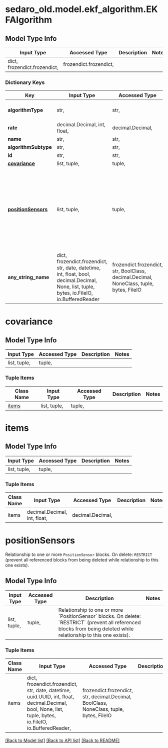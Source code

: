 # sedaro_old.model.ekf_algorithm.EKFAlgorithm

## Model Type Info
Input Type | Accessed Type | Description | Notes
------------ | ------------- | ------------- | -------------
dict, frozendict.frozendict,  | frozendict.frozendict,  |  | 

### Dictionary Keys
Key | Input Type | Accessed Type | Description | Notes
------------ | ------------- | ------------- | ------------- | -------------
**algorithmType** | str,  | str,  |  | must be one of ["ORBIT_DETERMINATION", ] 
**rate** | decimal.Decimal, int, float,  | decimal.Decimal,  |  | 
**name** | str,  | str,  |  | 
**algorithmSubtype** | str,  | str,  |  | must be one of ["EKF", ] 
**id** | str,  | str,  |  | [optional] 
**[covariance](#covariance)** | list, tuple,  | tuple,  |  | [optional] 
**[positionSensors](#positionSensors)** | list, tuple,  | tuple,  | Relationship to one or more &#x60;PositionSensor&#x60; blocks. On delete: &#x60;RESTRICT&#x60; (prevent all referenced blocks from being deleted while relationship to this one exists). | [optional] 
**any_string_name** | dict, frozendict.frozendict, str, date, datetime, int, float, bool, decimal.Decimal, None, list, tuple, bytes, io.FileIO, io.BufferedReader | frozendict.frozendict, str, BoolClass, decimal.Decimal, NoneClass, tuple, bytes, FileIO | any string name can be used but the value must be the correct type | [optional]

# covariance

## Model Type Info
Input Type | Accessed Type | Description | Notes
------------ | ------------- | ------------- | -------------
list, tuple,  | tuple,  |  | 

### Tuple Items
Class Name | Input Type | Accessed Type | Description | Notes
------------- | ------------- | ------------- | ------------- | -------------
[items](#items) | list, tuple,  | tuple,  |  | 

# items

## Model Type Info
Input Type | Accessed Type | Description | Notes
------------ | ------------- | ------------- | -------------
list, tuple,  | tuple,  |  | 

### Tuple Items
Class Name | Input Type | Accessed Type | Description | Notes
------------- | ------------- | ------------- | ------------- | -------------
items | decimal.Decimal, int, float,  | decimal.Decimal,  |  | 

# positionSensors

Relationship to one or more `PositionSensor` blocks. On delete: `RESTRICT` (prevent all referenced blocks from being deleted while relationship to this one exists).

## Model Type Info
Input Type | Accessed Type | Description | Notes
------------ | ------------- | ------------- | -------------
list, tuple,  | tuple,  | Relationship to one or more &#x60;PositionSensor&#x60; blocks. On delete: &#x60;RESTRICT&#x60; (prevent all referenced blocks from being deleted while relationship to this one exists). | 

### Tuple Items
Class Name | Input Type | Accessed Type | Description | Notes
------------- | ------------- | ------------- | ------------- | -------------
items | dict, frozendict.frozendict, str, date, datetime, uuid.UUID, int, float, decimal.Decimal, bool, None, list, tuple, bytes, io.FileIO, io.BufferedReader,  | frozendict.frozendict, str, decimal.Decimal, BoolClass, NoneClass, tuple, bytes, FileIO |  | 

[[Back to Model list]](../../README.md#documentation-for-models) [[Back to API list]](../../README.md#documentation-for-api-endpoints) [[Back to README]](../../README.md)

